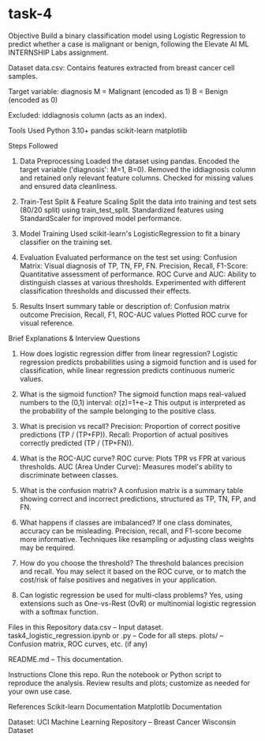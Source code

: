 # task-4

Objective
Build a binary classification model using Logistic Regression to predict whether a case is malignant or benign, following the Elevate AI ML INTERNSHIP Labs assignment.

Dataset
data.csv: Contains features extracted from breast cancer cell samples.

Target variable: diagnosis
M = Malignant (encoded as 1)
B = Benign (encoded as 0)

Excluded: iddiagnosis column (acts as an index).

Tools Used
Python 3.10+
pandas
scikit-learn
matplotlib

Steps Followed
1. Data Preprocessing
Loaded the dataset using pandas.
Encoded the target variable ('diagnosis': M=1, B=0).
Removed the iddiagnosis column and retained only relevant feature columns.
Checked for missing values and ensured data cleanliness.

2. Train-Test Split & Feature Scaling
Split the data into training and test sets (80/20 split) using train_test_split.
Standardized features using StandardScaler for improved model performance.

3. Model Training
Used scikit-learn's LogisticRegression to fit a binary classifier on the training set.

4. Evaluation
Evaluated performance on the test set using:
Confusion Matrix: Visual diagnosis of TP, TN, FP, FN.
Precision, Recall, F1-Score: Quantitative assessment of performance.
ROC Curve and AUC: Ability to distinguish classes at various thresholds.
Experimented with different classification thresholds and discussed their effects.

5. Results
Insert summary table or description of:
Confusion matrix outcome
Precision, Recall, F1, ROC-AUC values
Plotted ROC curve for visual reference.

Brief Explanations & Interview Questions
1. How does logistic regression differ from linear regression?
Logistic regression predicts probabilities using a sigmoid function and is used for classification, while linear regression predicts continuous numeric values.

2. What is the sigmoid function?
The sigmoid function maps real-valued numbers to the (0,1) interval: σ(z)=1+e−z
This output is interpreted as the probability of the sample belonging to the positive class.

3. What is precision vs recall?
Precision: Proportion of correct positive predictions (TP / (TP+FP)).
Recall: Proportion of actual positives correctly predicted (TP / (TP+FN)).

4. What is the ROC-AUC curve?
ROC curve: Plots TPR vs FPR at various thresholds.
AUC (Area Under Curve): Measures model's ability to discriminate between classes.

5. What is the confusion matrix?
A confusion matrix is a summary table showing correct and incorrect predictions, structured as TP, TN, FP, and FN.

6. What happens if classes are imbalanced?
If one class dominates, accuracy can be misleading. Precision, recall, and F1-score become more informative. Techniques like resampling or adjusting class weights may be required.

7. How do you choose the threshold?
The threshold balances precision and recall. You may select it based on the ROC curve, or to match the cost/risk of false positives and negatives in your application.

8. Can logistic regression be used for multi-class problems?
Yes, using extensions such as One-vs-Rest (OvR) or multinomial logistic regression with a softmax function.

Files in this Repository
data.csv – Input dataset.
task4_logistic_regression.ipynb or .py – Code for all steps.
plots/ – Confusion matrix, ROC curves, etc. (if any)

README.md – This documentation.

Instructions
Clone this repo.
Run the notebook or Python script to reproduce the analysis.
Review results and plots; customize as needed for your own use case.

References
Scikit-learn Documentation
Matplotlib Documentation

Dataset: UCI Machine Learning Repository – Breast Cancer Wisconsin Dataset

